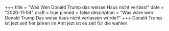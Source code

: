 +++
title = "Was Wen Donald Trump das weisse Haus nicht verlässt"
date = "2020-11-04"
draft = true
pinned = false
description = "Was wäre wen Donald Trump Das weise haus nicht verlassen würde?"
+++
Donald Trump ist jezt seit fier jahren im Amt jezt ist es zeit für die wahlen